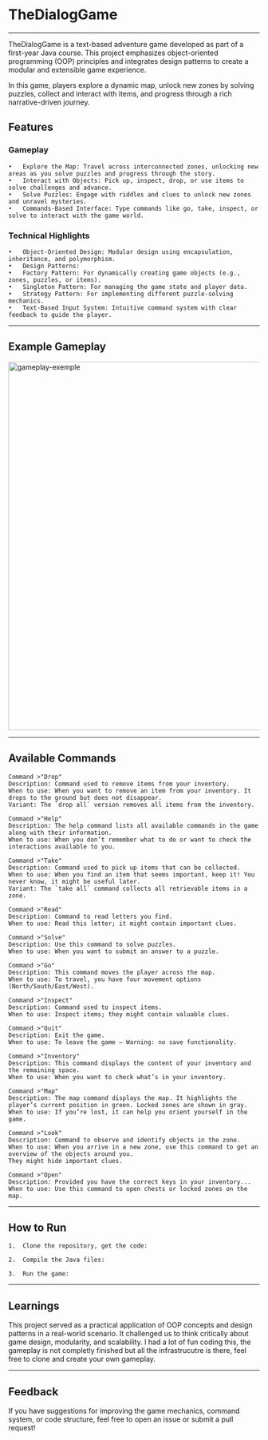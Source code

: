 # TheDialogGame
---
TheDialogGame is a text-based adventure game developed as part of a first-year Java course. This project emphasizes object-oriented programming (OOP) principles and integrates design patterns to create a modular and extensible game experience.

In this game, players explore a dynamic map, unlock new zones by solving puzzles, collect and interact with items, and progress through a rich narrative-driven journey.

## Features

### Gameplay

	•	Explore the Map: Travel across interconnected zones, unlocking new areas as you solve puzzles and progress through the story.
	•	Interact with Objects: Pick up, inspect, drop, or use items to solve challenges and advance.
	•	Solve Puzzles: Engage with riddles and clues to unlock new zones and unravel mysteries.
	•	Commands-Based Interface: Type commands like go, take, inspect, or solve to interact with the game world.

### Technical Highlights

	•	Object-Oriented Design: Modular design using encapsulation, inheritance, and polymorphism.
	•	Design Patterns:
	•	Factory Pattern: For dynamically creating game objects (e.g., zones, puzzles, or items).
	•	Singleton Pattern: For managing the game state and player data.
	•	Strategy Pattern: For implementing different puzzle-solving mechanics.
	•	Text-Based Input System: Intuitive command system with clear feedback to guide the player.

---
## Example Gameplay

<img width="738" alt="gameplay-exemple" src="https://github.com/user-attachments/assets/654946ee-2139-4336-98be-ec37d31064b4">

---
## Available Commands

	Command >"Drop"  
	Description: Command used to remove items from your inventory.  
	When to use: When you want to remove an item from your inventory. It drops to the ground but does not disappear.  
	Variant: The `drop all` version removes all items from the inventory.  
	
	Command >"Help"  
	Description: The help command lists all available commands in the game along with their information.  
	When to use: When you don’t remember what to do or want to check the interactions available to you.  
	
	Command >"Take"  
	Description: Command used to pick up items that can be collected.  
	When to use: When you find an item that seems important, keep it! You never know, it might be useful later.  
	Variant: The `take all` command collects all retrievable items in a zone.  
	
	Command >"Read"  
	Description: Command to read letters you find.  
	When to use: Read this letter; it might contain important clues.  
	
	Command >"Solve"  
	Description: Use this command to solve puzzles.  
	When to use: When you want to submit an answer to a puzzle.  
	
	Command >"Go"  
	Description: This command moves the player across the map.  
	When to use: To travel, you have four movement options (North/South/East/West).  
	
	Command >"Inspect"  
	Description: Command used to inspect items.  
	When to use: Inspect items; they might contain valuable clues.  
	
	Command >"Quit"  
	Description: Exit the game.  
	When to use: To leave the game – Warning: no save functionality.  
	
	Command >"Inventory"  
	Description: This command displays the content of your inventory and the remaining space.  
	When to use: When you want to check what’s in your inventory.  
	
	Command >"Map"  
	Description: The map command displays the map. It highlights the player’s current position in green. Locked zones are shown in gray.  
	When to use: If you’re lost, it can help you orient yourself in the game.  
	
	Command >"Look"  
	Description: Command to observe and identify objects in the zone.  
	When to use: When you arrive in a new zone, use this command to get an overview of the objects around you.  
	They might hide important clues.  
	
	Command >"Open"  
	Description: Provided you have the correct keys in your inventory...  
	When to use: Use this command to open chests or locked zones on the map.  

---
## How to Run

	1.	Clone the repository, get the code:

	2.	Compile the Java files:

	3.	Run the game:

---
## Learnings

This project served as a practical application of OOP concepts and design patterns in a real-world scenario. It challenged us to think critically about game design, modularity, and scalability. I had a lot of fun coding this, the gameplay is not completly finished but all the infrastrucutre is there, feel free to clone and create your own gameplay.

---
## Feedback

If you have suggestions for improving the game mechanics, command system, or code structure, feel free to open an issue or submit a pull request!
